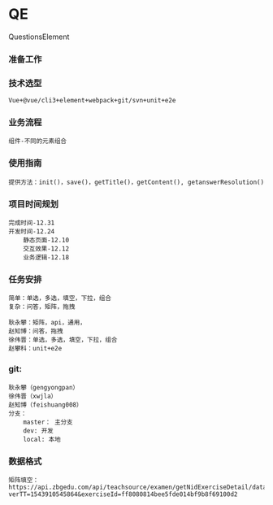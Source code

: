 # QE
QuestionsElement

### 准备工作

### 技术选型
	Vue+@vue/cli3+element+webpack+git/svn+unit+e2e
	
### 业务流程
	组件-不同的元素组合

### 使用指南
	提供方法：init()，save()，getTitle()，getContent(), getanswerResolution()

### 项目时间规划
	完成时间-12.31
	开发时间-12.24
		静态页面-12.10
		交互效果-12.12
		业务逻辑-12.18
	
### 任务安排
	简单：单选，多选，填空，下拉，组合
	复杂：问答，矩阵，拖拽

	耿永攀：矩阵，api，通用，
	赵知博：问答，拖拽
	徐伟晋：单选，多选，填空，下拉，组合
	赵攀科：unit+e2e
	
### git:
	耿永攀（gengyongpan）
	徐伟晋（xwjla）
	赵知博（feishuang008）
	分支：
		master： 主分支
		dev: 开发
		local: 本地

### 数据格式
	矩阵填空：https://api.zbgedu.com/api/teachsource/examen/getNidExerciseDetail/data?verTT=1543910545864&exerciseId=ff8080814bee5fde014bf9b8f69100d2


